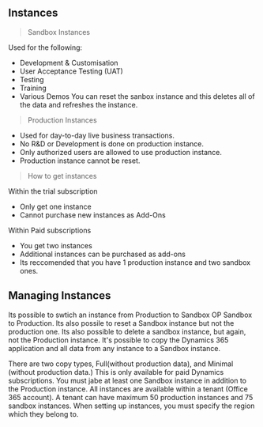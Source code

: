 ## Instances

> Sandbox Instances

Used for the following:
- Development & Customisation 
- User Acceptance Testing (UAT)
- Testing 
- Training 
- Various Demos 
You can reset the sanbox instance and this deletes all of the data and refreshes the instance. 

> Production Instances

- Used for day-to-day live business transactions.
- No R&D or Development is done on production instance.
- Only authorized users are allowed to use production instance.
- Production instance cannot be reset.

> How to get instances

Within the trial subscription
- Only get one instance
- Cannot purchase new instances as Add-Ons

Within Paid subscriptions
- You get two instances
- Additional instances can be purchased as add-ons
- Its reccomended that you have 1 production instance and two sandbox ones. 

## Managing Instances

Its possible to swtich an instance from Production to Sandbox OP Sandbox to Production. Its also possile to reset a Sandbox instance but not the production one. Its also possible to delete a sandbox instance, but again, not the Production instance. It's possible to copy the Dynamics 365 application and all data from any instance to a Sandbox instance.

There are two copy types, Full(without production data), and Minimal (without production data.) This is only available for paid Dynamics subscriptions. You must jabe at least one Sandbox instance in addition to the Production instance. All instances are available within a tenant (Office 365 account). A tenant can have maximum 50 production instances and 75 sandbox instances. When setting up instances, you must specify the region which they belong to. 